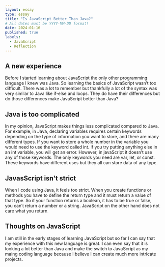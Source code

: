 ```yaml
---
layout: essay
type: essay
title: "Is JavaScript Better Than Java?"
# All dates must be YYYY-MM-DD format!
date: 2024-01-16
published: true
labels:
  - JavaScript
  - Reflection
---
```

## A new experience

Before I started learning about JavaScript the only other programming language I knew was Java. So learning the basics of JavaScript wasn’t too difficult. There was a lot to remember but thankfully a lot of the syntax was very similar to Java like if-else and loops. They do have their differences but do those differences make JavaScript better than Java?

## Java is too complicated

In my opinion, JavaScript makes things less complicated compared to Java. For example, in Java, declaring variables requires certain keywords depending on the type of information you want to store, and there are many different types. If you want to store a whole number in the variable you would need to use the keyword called int. If you try putting anything else in an int variable, you will get an error. However, in javaScript it doesn’t use any of those keywords. The only keywords you need are var, let, or const. These keywords have different uses but they all can store data of any type.

## JavasScript isn't strict

When I code using Java, it feels too strict. When you create functions or methods you have to define the return type and it must return a value of that type. So if your function returns a boolean, it has to be true or false, you can’t return a number or a string. JavaScript on the other hand does not care what you return.

## Thoughts on JavaScript

I am still in the early stages of learning JavaScript but so far I can say that my experience with this new language is great. I can even say that it is looking a lot better than Java and make the switch to JavaScript as my maing coding language because I believe I can create much more intricate projects.
